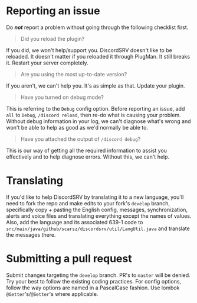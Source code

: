 # Reporting an issue
Do ***not*** report a problem without going through the following checklist first.

> Did you reload the plugin?

If you did, we won't help/support you. DiscordSRV doesn't like to be reloaded.
It doesn't matter if you reloaded it through PlugMan. It still breaks it. Restart your server completely.

> Are you using the most up-to-date version?

If you aren't, we can't help you. It's as simple as that. Update your plugin.

> Have you turned on debug mode?

This is referring to the `Debug` config option. Before reporting an issue, add `all` to `Debug`,
`/discord reload`, then re-do what is causing your problem. Without debug information in your log, we can't
diagnose what's wrong and won't be able to help as good as we'd normally be able to.

> Have you attached the output of `/discord debug`?

This is our way of getting all the required information to assist you effectively and to help diagnose errors.
Without this, we can't help.

# Translating
If you'd like to help DiscordSRV by translating it to a new language, you'll need to fork the repo and make
edits to your fork's `develop` branch, specifically copy + pasting the English config, messages, synchronization, alerts and voice files and
translating everything except the names of values. Also, add the language and its associated 639-1 code to
`src/main/java/github/scarsz/discordsrv/util/LangUtil.java` and translate the messages there.

# Submitting a pull request
Submit changes targeting the `develop` branch. PR's to `master` will be denied. Try your best to follow the
existing coding practices. For config options, follow the way options are named in a PascalCase fashion.
Use lombok `@Getter`'s/`@Setter`'s where applicable.
